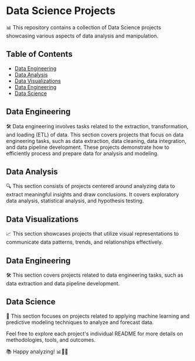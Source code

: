 # Data Science Projects

📊 This repository contains a collection of Data Science projects showcasing various aspects of data analysis and manipulation.

## Table of Contents

- [Data Engineering](#data-engineering)
- [Data Analysis](#data-analysis)
- [Data Visualizations](#data-visualizations)
- [Data Engineering](#data-engineering)
- [Data Science](#data-science)

## Data Engineering

🛠️ Data engineering involves tasks related to the extraction, transformation, and loading (ETL) of data. This section covers projects that focus on data engineering tasks, such as data extraction, data cleaning, data integration, and data pipeline development. These projects demonstrate how to efficiently process and prepare data for analysis and modeling.

## Data Analysis

🔍 This section consists of projects centered around analyzing data to extract meaningful insights and draw conclusions. It covers exploratory data analysis, statistical analysis, and hypothesis testing.

## Data Visualizations

📈 This section showcases projects that utilize visual representations to communicate data patterns, trends, and relationships effectively.

## Data Engineering

🛠️ This section covers projects related to data engineering tasks, such as data extraction and data pipeline development.

## Data Science

🧪 This section focuses on projects related to applying machine learning and predictive modeling techniques to analyze and forecast data.

Feel free to explore each project's individual README for more details on methodologies, tools, and outcomes.

📚 Happy analyzing! 📊🔬🚀
